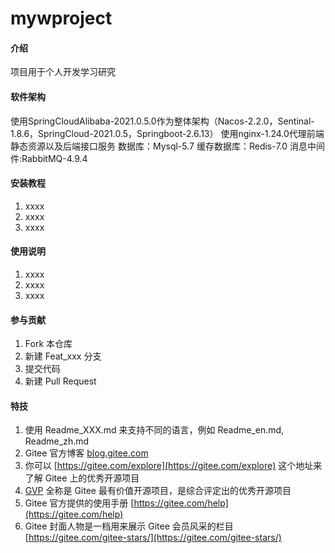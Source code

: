 # mywproject

#### 介绍
项目用于个人开发学习研究

#### 软件架构
使用SpringCloudAlibaba-2021.0.5.0作为整体架构（Nacos-2.2.0，Sentinal-1.8.6，SpringCloud-2021.0.5，Springboot-2.6.13）
使用nginx-1.24.0代理前端静态资源以及后端接口服务
数据库：Mysql-5.7
缓存数据库：Redis-7.0
消息中间件:RabbitMQ-4.9.4


#### 安装教程

1.  xxxx
2.  xxxx
3.  xxxx

#### 使用说明

1.  xxxx
2.  xxxx
3.  xxxx

#### 参与贡献

1.  Fork 本仓库
2.  新建 Feat_xxx 分支
3.  提交代码
4.  新建 Pull Request


#### 特技

1.  使用 Readme\_XXX.md 来支持不同的语言，例如 Readme\_en.md, Readme\_zh.md
2.  Gitee 官方博客 [blog.gitee.com](https://blog.gitee.com)
3.  你可以 [https://gitee.com/explore](https://gitee.com/explore) 这个地址来了解 Gitee 上的优秀开源项目
4.  [GVP](https://gitee.com/gvp) 全称是 Gitee 最有价值开源项目，是综合评定出的优秀开源项目
5.  Gitee 官方提供的使用手册 [https://gitee.com/help](https://gitee.com/help)
6.  Gitee 封面人物是一档用来展示 Gitee 会员风采的栏目 [https://gitee.com/gitee-stars/](https://gitee.com/gitee-stars/)
